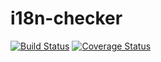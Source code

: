 # i18n-checker

[![Build Status](https://travis-ci.org/holyshared/i18n-checker.svg?branch=master)](https://travis-ci.org/holyshared/i18n-checker)
[![Coverage Status](https://coveralls.io/repos/github/holyshared/i18n-checker/badge.svg?branch=master)](https://coveralls.io/github/holyshared/i18n-checker?branch=master)
